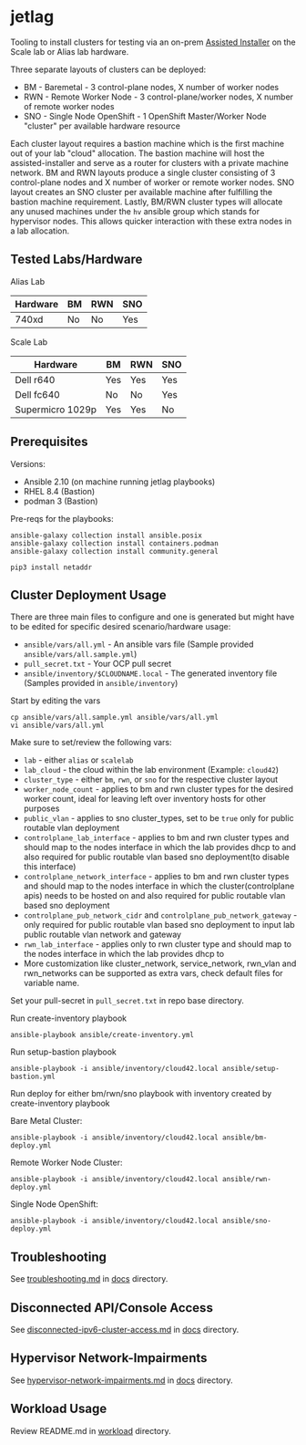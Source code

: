 # jetlag

Tooling to install clusters for testing via an on-prem [Assisted Installer](https://github.com/openshift/assisted-installer) on the Scale lab or Alias lab hardware.

Three separate layouts of clusters can be deployed:

* BM - Baremetal - 3 control-plane nodes, X number of worker nodes
* RWN - Remote Worker Node - 3 control-plane/worker nodes, X number of remote worker nodes
* SNO - Single Node OpenShift - 1 OpenShift Master/Worker Node "cluster" per available hardware resource

Each cluster layout requires a bastion machine which is the first machine out of your lab "cloud" allocation. The bastion machine will host the assisted-installer and serve as a router for clusters with a private machine network. BM and RWN layouts produce a single cluster consisting of 3 control-plane nodes and X number of worker or remote worker nodes. SNO layout creates an SNO cluster per available machine after fulfilling the bastion machine requirement. Lastly, BM/RWN cluster types will allocate any unused machines under the `hv` ansible group which stands for hypervisor nodes. This allows quicker interaction with these extra nodes in a lab allocation.

## Tested Labs/Hardware

Alias Lab

| Hardware | BM  | RWN | SNO |
| -------- | --- | --- | --- |
| 740xd    | No  | No  | Yes |

Scale Lab

| Hardware         | BM  | RWN | SNO |
| ---------------- | --- | --- | --- |
| Dell r640        | Yes | Yes | Yes |
| Dell fc640       | No  | No  | Yes |
| Supermicro 1029p | Yes | Yes | No  |

## Prerequisites

Versions:

* Ansible 2.10 (on machine running jetlag playbooks)
* RHEL 8.4 (Bastion)
* podman 3 (Bastion)

Pre-reqs for the playbooks:

```console
ansible-galaxy collection install ansible.posix
ansible-galaxy collection install containers.podman
ansible-galaxy collection install community.general
```

```console
pip3 install netaddr
```

## Cluster Deployment Usage

There are three main files to configure and one is generated but might have to be edited for specific desired scenario/hardware usage:

* `ansible/vars/all.yml` - An ansible vars file (Sample provided `ansible/vars/all.sample.yml`)
* `pull_secret.txt` - Your OCP pull secret
* `ansible/inventory/$CLOUDNAME.local` - The generated inventory file (Samples provided in `ansible/inventory`)

Start by editing the vars

```console
cp ansible/vars/all.sample.yml ansible/vars/all.yml
vi ansible/vars/all.yml
```

Make sure to set/review the following vars:

* `lab` - either `alias` or `scalelab`
* `lab_cloud` - the cloud within the lab environment (Example: `cloud42`)
* `cluster_type` - either `bm`, `rwn`, or `sno` for the respective cluster layout
* `worker_node_count` - applies to bm and rwn cluster types for the desired worker count, ideal for leaving left over inventory hosts for other purposes
* `public_vlan` - applies to sno cluster_types, set to be `true` only for public routable vlan deployment
* `controlplane_lab_interface` - applies to bm and rwn cluster types and should map to the nodes interface in which the lab provides dhcp to and also required for public routable vlan based sno deployment(to disable this interface)
* `controlplane_network_interface` - applies to bm and rwn cluster types and should map to the nodes interface in which the cluster(controlplane apis) needs to be hosted on and also required for public routable vlan based sno deployment
* `controlplane_pub_network_cidr` and `controlplane_pub_network_gateway` - only required for public routable vlan based sno deployment to input lab public routable vlan network and gateway
* `rwn_lab_interface` - applies only to rwn cluster type and should map to the nodes interface in which the lab provides dhcp to
* More customization like cluster_network, service_network, rwn_vlan and rwn_networks can be supported as extra vars, check default files for variable name.

Set your pull-secret in `pull_secret.txt` in repo base directory.

Run create-inventory playbook

```console
ansible-playbook ansible/create-inventory.yml
```

Run setup-bastion playbook

```console
ansible-playbook -i ansible/inventory/cloud42.local ansible/setup-bastion.yml
```

Run deploy for either bm/rwn/sno playbook with inventory created by create-inventory playbook

Bare Metal Cluster:

```console
ansible-playbook -i ansible/inventory/cloud42.local ansible/bm-deploy.yml
```

Remote Worker Node Cluster:

```console
ansible-playbook -i ansible/inventory/cloud42.local ansible/rwn-deploy.yml
```

Single Node OpenShift:

```console
ansible-playbook -i ansible/inventory/cloud42.local ansible/sno-deploy.yml
```

## Troubleshooting

See [troubleshooting.md](docs/troubleshooting.md) in [docs](docs) directory.

## Disconnected API/Console Access

See [disconnected-ipv6-cluster-access.md](docs/disconnected-ipv6-cluster-access.md) in [docs](docs) directory.

## Hypervisor Network-Impairments

See [hypervisor-network-impairments.md](docs/hypervisor-network-impairments.md) in [docs](docs) directory.

## Workload Usage

Review README.md in [workload](workload) directory.
